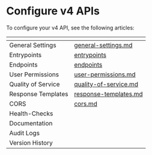 # Configure v4 APIs

To configure your v4 API, see the following articles:

<table data-view="cards"><thead><tr><th></th><th data-hidden data-card-target data-type="content-ref"></th></tr></thead><tbody><tr><td>General Settings</td><td><a href="general-settings.md">general-settings.md</a></td></tr><tr><td>Entrypoints</td><td><a href="entrypoints/">entrypoints</a></td></tr><tr><td>Endpoints</td><td><a href="endpoints/">endpoints</a></td></tr><tr><td>User Permissions</td><td><a href="user-permissions.md">user-permissions.md</a></td></tr><tr><td>Quality of Service</td><td><a href="quality-of-service.md">quality-of-service.md</a></td></tr><tr><td>Response Templates</td><td><a href="response-templates.md">response-templates.md</a></td></tr><tr><td>CORS</td><td><a href="cors.md">cors.md</a></td></tr><tr><td>Health-Checks</td><td></td></tr><tr><td>Documentation</td><td></td></tr><tr><td>Audit Logs</td><td></td></tr><tr><td>Version History</td><td></td></tr></tbody></table>
